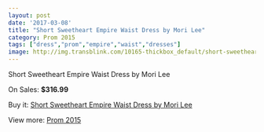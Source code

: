```yaml
---
layout: post
date: '2017-03-08'
title: "Short Sweetheart Empire Waist Dress by Mori Lee"
category: Prom 2015
tags: ["dress","prom","empire","waist","dresses"]
image: http://img.transblink.com/10165-thickbox_default/short-sweetheart-empire-waist-dress-by-mori-lee.jpg
---
```

Short Sweetheart Empire Waist Dress by Mori Lee

On Sales: **$316.99**
<a href="https://www.transblink.com/en/prom-2015/3298-short-sweetheart-empire-waist-dress-by-mori-lee.html"><amp-img layout="responsive" width="600" height="600" src="//img.transblink.com/10165-thickbox_default/short-sweetheart-empire-waist-dress-by-mori-lee.jpg" alt="Short Sweetheart Empire Waist Dress by Mori Lee 0" /></a>
<a href="https://www.transblink.com/en/prom-2015/3298-short-sweetheart-empire-waist-dress-by-mori-lee.html"><amp-img layout="responsive" width="600" height="600" src="//img.transblink.com/10167-thickbox_default/short-sweetheart-empire-waist-dress-by-mori-lee.jpg" alt="Short Sweetheart Empire Waist Dress by Mori Lee 1" /></a>
<a href="https://www.transblink.com/en/prom-2015/3298-short-sweetheart-empire-waist-dress-by-mori-lee.html"><amp-img layout="responsive" width="600" height="600" src="//img.transblink.com/10166-thickbox_default/short-sweetheart-empire-waist-dress-by-mori-lee.jpg" alt="Short Sweetheart Empire Waist Dress by Mori Lee 2" /></a>

Buy it: [Short Sweetheart Empire Waist Dress by Mori Lee](https://www.transblink.com/en/prom-2015/3298-short-sweetheart-empire-waist-dress-by-mori-lee.html "Short Sweetheart Empire Waist Dress by Mori Lee")

View more: [Prom 2015](https://www.transblink.com/en/10-prom-2015 "Prom 2015")
